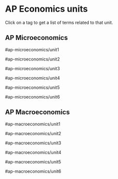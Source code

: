 # AP Economics units

Click on a tag to get a list of terms related to that unit.

## AP Microeconomics

#ap-microeconomics/unit1 

#ap-microeconomics/unit2 

#ap-microeconomics/unit3 

#ap-microeconomics/unit4 

#ap-microeconomics/unit5 

#ap-microeconomics/unit6 

## AP Macroeconomics

#ap-macroeconomics/unit1 

#ap-macroeconomics/unit2 

#ap-macroeconomics/unit3 

#ap-macroeconomics/unit4 

#ap-macroeconomics/unit5 

#ap-macroeconomics/unit6 
